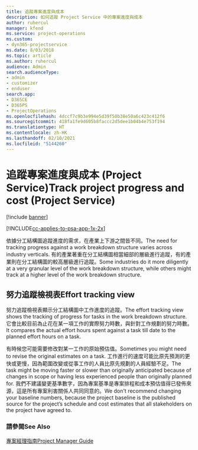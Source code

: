 ```yaml
---
title: 追蹤專案進度與成本
description: 如何追蹤 Project Service 中的專案進度與成本
author: ruhercul
manager: kfend
ms.service: project-operations
ms.custom:
- dyn365-projectservice
ms.date: 8/03/2018
ms.topic: article
ms.author: ruhercul
audience: Admin
search.audienceType:
- admin
- customizer
- enduser
search.app:
- D365CE
- D365PS
- ProjectOperations
ms.openlocfilehash: 4dccf7c9b3e994e5d39f50b38e50a6c423c412f6
ms.sourcegitcommit: 418fa1fe9d605b8faccc2d5dee1b04b4e753f194
ms.translationtype: HT
ms.contentlocale: zh-HK
ms.lasthandoff: 02/10/2021
ms.locfileid: "5144260"
---
```

# <a name="track-project-progress-and-cost-project-service"></a><span data-ttu-id="52825-103">追蹤專案進度與成本 (Project Service)</span><span class="sxs-lookup"><span data-stu-id="52825-103">Track project progress and cost (Project Service)</span></span>

[!include [banner](../includes/psa-now-project-operations.md)]

[!INCLUDE[cc-applies-to-psa-app-1x-2x](../includes/cc-applies-to-psa-app-1x-2x.md)]

<span data-ttu-id="52825-104">依據分工結構圖追蹤進度的需求，在產業上下游之間皆不同。</span><span class="sxs-lookup"><span data-stu-id="52825-104">The need for tracking progress against a work breakdown structure varies across industry verticals.</span></span> <span data-ttu-id="52825-105">有的產業著重在分工結構圖相當細部的層級進行追蹤，有的產業則在分工結構圖的較高層級進行追蹤。</span><span class="sxs-lookup"><span data-stu-id="52825-105">Some industries do it more diligently at a very granular level of the work breakdown structure, while others might track at a higher level of the work breakdown structure.</span></span>  
  
## <a name="effort-tracking-view"></a><span data-ttu-id="52825-106">努力追蹤檢視表</span><span class="sxs-lookup"><span data-stu-id="52825-106">Effort tracking view</span></span>  
<span data-ttu-id="52825-107">努力追蹤檢視表顯示分工結構圖中工作進度的追蹤。</span><span class="sxs-lookup"><span data-stu-id="52825-107">The effort tracking view shows the tracking of progress for tasks in the work breakdown structure.</span></span> <span data-ttu-id="52825-108">它會比較目前為止花在某一項工作的實際努力時數，與針對工作規劃的努力時數。</span><span class="sxs-lookup"><span data-stu-id="52825-108">It compares the actual effort hours spent against a task till date to the planned effort hours on a task.</span></span>  
  
<span data-ttu-id="52825-109">有時候您可能需要修改對某一工作的原始預估值。</span><span class="sxs-lookup"><span data-stu-id="52825-109">Sometimes you might need to revise the original estimates on a task.</span></span> <span data-ttu-id="52825-110">工作進行的速度可能比原先預測的更快或更慢，因為範圍改變或從事工作的人員比原先規劃的人員經驗不足。</span><span class="sxs-lookup"><span data-stu-id="52825-110">The task might be moving faster or slower than originally anticipated because of changes in scope or having less experienced people than originally planned for.</span></span> <span data-ttu-id="52825-111">我們不建議變更基準數字，因為專案基準是專案排程和成本預估值得已發佈來源，這是所有專案利害關係人共同同意的。</span><span class="sxs-lookup"><span data-stu-id="52825-111">We don't recommend changing your baseline numbers, because the project baseline is the published source for the project’s schedule and cost estimates that all stakeholders on the project have agreed to.</span></span>  
  
### <a name="see-also"></a><span data-ttu-id="52825-112">請參閱</span><span class="sxs-lookup"><span data-stu-id="52825-112">See Also</span></span>  
 [<span data-ttu-id="52825-113">專案經理指南</span><span class="sxs-lookup"><span data-stu-id="52825-113">Project Manager Guide</span></span>](../psa/project-manager-guide.md)
